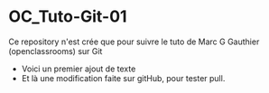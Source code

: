 # OC_Tuto-Git-01
Ce repository n'est crée que pour suivre le tuto de Marc G Gauthier (openclassrooms) sur Git
- Voici un premier ajout de texte
- Et là une modification faite sur gitHub, pour tester pull.
